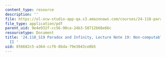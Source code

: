 ```yaml
---
content_type: resource
description: ''
file: https://ol-ocw-studio-app-qa.s3.amazonaws.com/courses/24-118-paradox-and-infinity-spring-2019/856682c5a364ccf68bda79e3043ce8b5_MIT24_118S19_LecNote19.pdf
file_type: application/pdf
parent_uid: 9e4e932f-cc56-90ca-24b3-58712b68e66c
resourcetype: Document
title: '24.118_S19 Paradox and Infinity, Lecture Note 19: Non-computable Functions
  II '
uid: 856682c5-a364-ccf6-8bda-79e3043ce8b5
---
```

